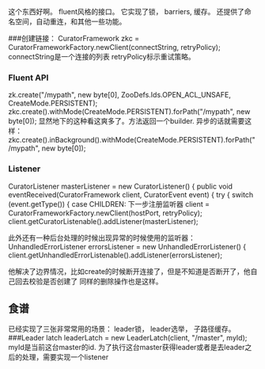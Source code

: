 这个东西好啊。
fluent风格的接口。
它实现了锁， barriers, 缓存。
还提供了命名空间，自动重连，和其他一些功能。

###创建链接：
CuratorFramework zkc =
CuratorFrameworkFactory.newClient(connectString, retryPolicy);
connectString是一个连接的列表
retryPolicy标示重试策略。

### Fluent API
zk.create("/mypath",
new byte[0],
ZooDefs.Ids.OPEN_ACL_UNSAFE,
CreateMode.PERSISTENT);
zkc.create().withMode(CreateMode.PERSISTENT).forPath("/mypath", new byte[0]);
显然地下的这种看这爽多了。方法返回一个builder.
异步的话就需要这样：
zkc.create().inBackground().withMode(CreateMode.PERSISTENT).forPath("/mypath",
new byte[0]);

### Listener
CuratorListener masterListener = new CuratorListener() {
public void eventReceived(CuratorFramework client, CuratorEvent event) {
try {
switch (event.getType()) {
case CHILDREN:
下一步注册监听器
client = CuratorFrameworkFactory.newClient(hostPort, retryPolicy);
client.getCuratorListenable().addListener(masterListener);

此外还有一种后台处理的时候出现异常的时候使用的监听器：
UnhandledErrorListener errorsListener = new UnhandledErrorListener() {
client.getUnhandledErrorListenable().addListener(errorsListener);

他解决了边界情况，比如create的时候断开连接了，但是不知道是否断开了，他自己回去校验是否创建了
同样的删除操作也是这样。

## 食谱
已经实现了三张非常常用的场景： leader锁， leader选举， 子路径缓存。
###Leader latch
leaderLatch = new LeaderLatch(client, "/master", myId);
myId是当前这台master的id. 
 为了执行这台master获得leader或者是去leader之后的处理，需要实现一个listener



